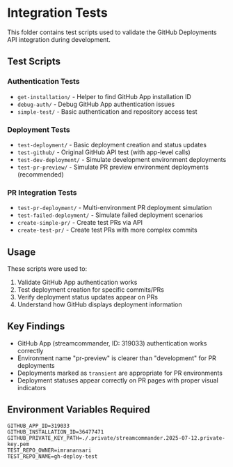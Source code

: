 # Integration Tests

This folder contains test scripts used to validate the GitHub Deployments API integration during development.

## Test Scripts

### Authentication Tests
- `get-installation/` - Helper to find GitHub App installation ID
- `debug-auth/` - Debug GitHub App authentication issues
- `simple-test/` - Basic authentication and repository access test

### Deployment Tests  
- `test-deployment/` - Basic deployment creation and status updates
- `test-github/` - Original GitHub API test (with app-level calls)
- `test-dev-deployment/` - Simulate development environment deployments
- `test-pr-preview/` - Simulate PR preview environment deployments (recommended)

### PR Integration Tests
- `test-pr-deployment/` - Multi-environment PR deployment simulation
- `test-failed-deployment/` - Simulate failed deployment scenarios
- `create-simple-pr/` - Create test PRs via API
- `create-test-pr/` - Create test PRs with more complex commits

## Usage

These scripts were used to:
1. Validate GitHub App authentication works
2. Test deployment creation for specific commits/PRs
3. Verify deployment status updates appear on PRs
4. Understand how GitHub displays deployment information

## Key Findings

- GitHub App (streamcommander, ID: 319033) authentication works correctly
- Environment name "pr-preview" is clearer than "development" for PR deployments
- Deployments marked as `transient` are appropriate for PR environments
- Deployment statuses appear correctly on PR pages with proper visual indicators

## Environment Variables Required

```env
GITHUB_APP_ID=319033
GITHUB_INSTALLATION_ID=36477471
GITHUB_PRIVATE_KEY_PATH=./.private/streamcommander.2025-07-12.private-key.pem
TEST_REPO_OWNER=imranansari
TEST_REPO_NAME=gh-deploy-test
```
